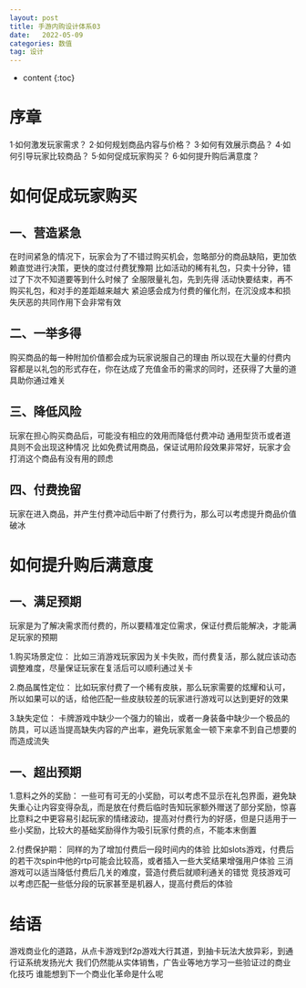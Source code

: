 ```yaml
---
layout: post
title: 手游内购设计体系03
date:   2022-05-09
categories: 数值
tag: 设计
---
```


* content
{:toc}


序章			
====================================
1·如何激发玩家需求？
2·如何规划商品内容与价格？
3·如何有效展示商品？
4·如何引导玩家比较商品？
5·如何促成玩家购买？
6·如何提升购后满意度？


# 如何促成玩家购买  
## 一、营造紧急
在时间紧急的情况下，玩家会为了不错过购买机会，忽略部分的商品缺陷，更加依赖直觉进行决策，更快的度过付费犹豫期
比如活动的稀有礼包，只卖十分钟，错过了下次不知道要等到什么时候了
全服限量礼包，先到先得
活动快要结束，再不购买礼包，和对手的差距越来越大
紧迫感会成为付费的催化剂，在沉没成本和损失厌恶的共同作用下会非常有效

## 二、一举多得
购买商品的每一种附加价值都会成为玩家说服自己的理由
所以现在大量的付费内容都是以礼包的形式存在，你在达成了充值金币的需求的同时，还获得了大量的道具助你通过难关

## 三、降低风险
玩家在担心购买商品后，可能没有相应的效用而降低付费冲动
通用型货币或者道具则不会出现这种情况
比如免费试用商品，保证试用阶段效果非常好，玩家才会打消这个商品有没有用的顾虑

## 四、付费挽留
玩家在进入商品，并产生付费冲动后中断了付费行为，那么可以考虑提升商品价值破冰



# 如何提升购后满意度
## 一、满足预期
玩家是为了解决需求而付费的，所以要精准定位需求，保证付费后能解决，才能满足玩家的预期

1.购买场景定位：
比如三消游戏玩家因为关卡失败，而付费复活，那么就应该动态调整难度，尽量保证玩家在复活后可以顺利通过关卡

2.商品属性定位：
比如玩家付费了一个稀有皮肤，那么玩家需要的炫耀和认可，所以如果可以的话，给他匹配一些皮肤较差的玩家进行游戏可以达到更好的效果

3.缺失定位：
卡牌游戏中缺少一个强力的输出，或者一身装备中缺少一个极品的防具，可以适当提高缺失内容的产出率，避免玩家氪金一顿下来拿不到自己想要的而造成流失

## 一、超出预期
1.意料之外的奖励：
一些可有可无的小奖励，可以考虑不显示在礼包界面，避免缺失重心让内容变得杂乱，而是放在付费后临时告知玩家额外赠送了部分奖励，惊喜比意料之中更容易引起玩家的情绪波动，提高对付费行为的好感，但是只适用于一些小奖励，比较大的基础奖励得作为吸引玩家付费的点，不能本末倒置

2.付费保护期：
同样的为了增加付费后一段时间内的体验
比如slots游戏，付费后的若干次spin中他的rtp可能会比较高，或者插入一些大奖结果增强用户体验
三消游戏可以适当降低付费后几关的难度，营造付费后就顺利通关的错觉
竞技游戏可以考虑匹配一些低分段的玩家甚至是机器人，提高付费后的体验



# 结语
游戏商业化的道路，从点卡游戏到f2p游戏大行其道，到抽卡玩法大放异彩，到通行证系统发扬光大
我们仍然能从实体销售，广告业等地方学习一些验证过的商业化技巧
谁能想到下一个商业化革命是什么呢
